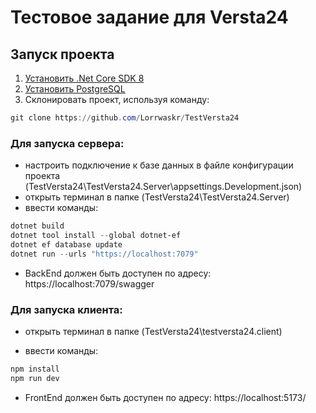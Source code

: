 # Тестовое задание для Versta24

## Запуск проекта

1. <a href="https://dotnet.microsoft.com/en-us/download/dotnet/8.0">Установить .Net Core SDK 8</a>
2. <a href="https://www.enterprisedb.com/downloads/postgres-postgresql-downloads">Установить PostgreSQL</a>
3. Склонировать проект, используя команду:
```powershell
git clone https://github.com/Lorrwaskr/TestVersta24
```

### Для запуска сервера:
- настроить подключение к базе данных в файле конфигурации проекта (TestVersta24\TestVersta24.Server\appsettings.Development.json)
- открыть терминал в папке (TestVersta24\TestVersta24.Server) 
- ввести команды: 
```powershell
dotnet build
dotnet tool install --global dotnet-ef
dotnet ef database update
dotnet run --urls "https://localhost:7079"
```
- BackEnd должен быть доступен по адресу: https://localhost:7079/swagger

### Для запуска клиента:
- открыть терминал в папке (TestVersta24\testversta24.client)

- ввести команды: 

```powershell
npm install
npm run dev
```
- FrontEnd должен быть доступен по адресу: https://localhost:5173/